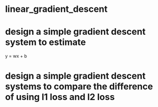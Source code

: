 # linear_gradient_descent
# design a simple gradient descent system to estimate
y = wx + b

# design a simple gradient descent systems to compare the difference of using l1 loss and l2 loss
